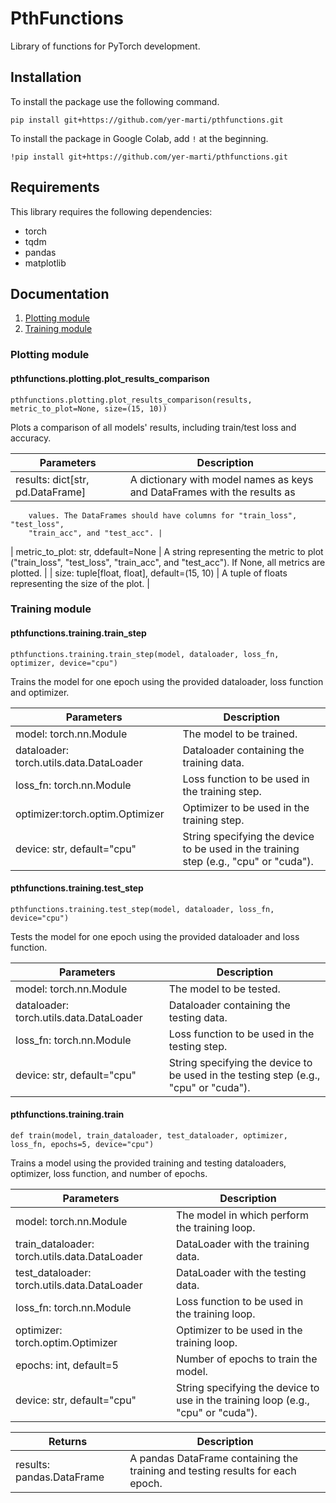 # PthFunctions

Library of functions for PyTorch development.

## Installation

To install the package use the following command.

```
pip install git+https://github.com/yer-marti/pthfunctions.git
```

To install the package in Google Colab, add `!` at the beginning.

```
!pip install git+https://github.com/yer-marti/pthfunctions.git
```

## Requirements

This library requires the following dependencies:

* torch
* tqdm
* pandas
* matplotlib

## Documentation

1. [Plotting module](#plotting-module)
2. [Training module](#training-module)

### Plotting module

#### pthfunctions.plotting.plot_results_comparison

```
pthfunctions.plotting.plot_results_comparison(results, metric_to_plot=None, size=(15, 10))
```

Plots a comparison of all models' results, including train/test loss and accuracy.

| Parameters | Description |
| --- | --- |
| results: dict[str, pd.DataFrame] | A dictionary with model names as keys and DataFrames with the results as
        values. The DataFrames should have columns for "train_loss", "test_loss",
        "train_acc", and "test_acc". |
| metric_to_plot: str, ddefault=None | A string representing the metric to plot ("train_loss", "test_loss",
        "train_acc", and "test_acc"). If None, all metrics are plotted. |
| size: tuple[float, float], default=(15, 10) | A tuple of floats representing the size of the plot. |

### Training module

#### pthfunctions.training.train_step

```
pthfunctions.training.train_step(model, dataloader, loss_fn, optimizer, device="cpu")
```

Trains the model for one epoch using the provided dataloader, loss function and optimizer.

| Parameters | Description |
| --- | --- |
| model: torch.nn.Module | The model to be trained. |
| dataloader: torch.utils.data.DataLoader | Dataloader containing the training data. |
| loss_fn: torch.nn.Module | Loss function to be used in the training step. |
| optimizer:torch.optim.Optimizer | Optimizer to be used in the training step. |
| device: str, default="cpu" | String specifying the device to be used in the training step (e.g., "cpu" or "cuda"). |

#### pthfunctions.training.test_step

```
pthfunctions.training.test_step(model, dataloader, loss_fn, device="cpu")
```

Tests the model for one epoch using the provided dataloader and loss function.

| Parameters | Description |
| --- | --- |
| model: torch.nn.Module | The model to be tested. |
| dataloader: torch.utils.data.DataLoader | Dataloader containing the testing data. |
| loss_fn: torch.nn.Module | Loss function to be used in the testing step. |
| device: str, default="cpu" | String specifying the device to be used in the testing step (e.g., "cpu" or "cuda"). |

#### pthfunctions.training.train

```
def train(model, train_dataloader, test_dataloader, optimizer, loss_fn, epochs=5, device="cpu")
```

Trains a model using the provided training and testing dataloaders, optimizer, loss function, and number of epochs.

| Parameters | Description |
| --- | --- |
| model: torch.nn.Module | The model in which perform the training loop. |
| train_dataloader: torch.utils.data.DataLoader | DataLoader with the training data. |
| test_dataloader: torch.utils.data.DataLoader | DataLoader with the testing data. |
| loss_fn: torch.nn.Module | Loss function to be used in the training loop. |
| optimizer: torch.optim.Optimizer | Optimizer to be used in the training loop. |
| epochs: int, default=5 | Number of epochs to train the model. |
| device: str, default="cpu" | String specifying the device to use in the training loop (e.g., "cpu" or "cuda"). |

| Returns | Description |
| --- | --- |
| results: pandas.DataFrame | A pandas DataFrame containing the training and testing results for each epoch. | 
